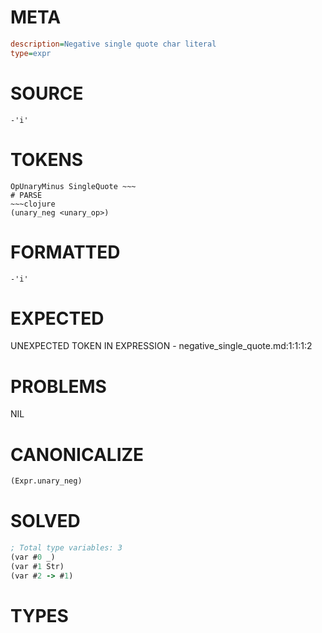 # META
~~~ini
description=Negative single quote char literal
type=expr
~~~
# SOURCE
~~~roc
-'i'
~~~
# TOKENS
~~~text
OpUnaryMinus SingleQuote ~~~
# PARSE
~~~clojure
(unary_neg <unary_op>)
~~~
# FORMATTED
~~~roc
-'i'
~~~
# EXPECTED
UNEXPECTED TOKEN IN EXPRESSION - negative_single_quote.md:1:1:1:2
# PROBLEMS
NIL
# CANONICALIZE
~~~clojure
(Expr.unary_neg)
~~~
# SOLVED
~~~clojure
; Total type variables: 3
(var #0 _)
(var #1 Str)
(var #2 -> #1)
~~~
# TYPES
~~~roc
~~~
